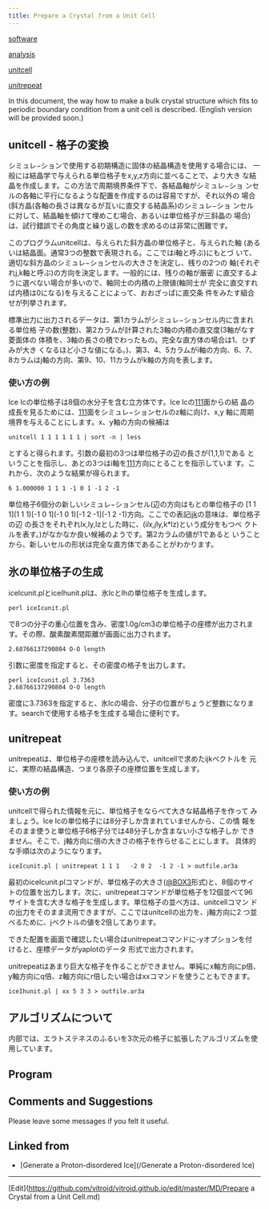 ```yaml
---
title: Prepare a Crystal from a Unit Cell
---
```

[software](/software)

[analysis](/analysis)

[unitcell](/unitcell)

[unitrepeat](/unitrepeat)



In this document, the way how to make a bulk crystal structure which fits to periodic boundary condition from a unit cell is described. (English version will be provided soon.)


## unitcell - 格子の変換



シミュレ−ションで使用する初期構造に固体の結晶構造を使用する場合には、 一般には結晶学で与えられる単位格子をx,y,z方向に並べることで、より大き な結晶を作成します。この方法で周期境界条件下で、各結晶軸がシミュレ−ショ ンセルの各軸に平行になるような配置を作成するのは容易ですが、それ以外の 場合(斜方晶(各軸の長さは異なるが互いに直交する結晶系)のシミュレ−ショ ンセルに対して、結晶軸を傾けて埋めこむ場合、あるいは単位格子が三斜晶の 場合)は、試行錯誤でその角度と繰り返しの数を求めるのは非常に困難です。



このプログラムunitcellは、与えられた斜方晶の単位格子と、与えられた軸 (あるいは結晶面。通常3つの整数で表現される。ここではi軸と呼ぶ)にもとづ いて、適切な斜方晶のシミュレ−ションセルの大きさを決定し、残りの2つの 軸(それぞれj,k軸と呼ぶ)の方向を決定します。一般的には、残りの軸が厳密 に直交するように選べない場合が多いので、軸同士の内積の上限値(軸同士が 完全に直交すれば内積は0になる)を与えることによって、おおざっぱに直交条 件をみたす組合せが列挙されます。



標準出力に出力されるデータは、第1カラムがシミュレ−ションセル内に含まれる単位格 子の数(整数)、第2カラムが計算された3軸の内積の直交度(3軸がなす菱面体の 体積を、3軸の長さの積でわったもの。完全な直方体の場合は1、ひずみが大き くなるほど小さな値になる。)、第3、4、5カラムがi軸の方向、6、7、 8カラムはj軸の方向、第9、10、11カラムがk軸の方向を表します。




### 使い方の例



Ice Icの単位格子は8個の水分子を含む立方体です。Ice Icの[111](111)面からの結 晶の成長を見るためには、[111](111)面をシミュレ−ションセルのz軸に向け、x,y 軸に周期境界を与えることにします。x、y軸の方向の候補は





```
unitcell 1 1 1 1 1 1 | sort -n | less
```


とすると得られます。引数の最初の3つは単位格子の辺の長さが(1,1,1)である ということを指示し、あとの3つはi軸を[111](111)方向にとることを指示していま す。これから、次のような結果が得られます。





```
6 1.000000 1 1 1 -1 0 1 -1 2 -1
```


単位格子6個分の新しいシミュレ−ションセル(辺の方向はもとの単位格子の [1 1 1](1 1 1)[-1 0 1](-1 0 1)[-1 2 -1](-1 2 -1)方向。ここでの表記[ijk](ijk)の意味は、単位格子の辺 の長さをそれぞれlx,ly,lzとした時に、(i*lx,j*ly,k*lz)という成分をもつベ クトルを表す。)がなかなか良い候補のようです。第2カラムの値が1であると いうことから、新しいセルの形状は完全な直方体であることがわかります。




## 氷の単位格子の生成

iceIcunit.plとiceIhunit.plは、氷IcとIhの単位格子を生成します。

```
perl iceIcunit.pl
```
で8つの分子の重心位置を含み、密度1.0g/cm3の単位格子の座標が出力されます。その際、酸素酸素間距離が画面に出力されます。

```
2.68766137290804 O-O length
```


引数に密度を指定すると、その密度の格子を出力します。

```
perl iceIcunit.pl 3.7363
2.68766137290804 O-O length
```
密度に3.7363を指定すると、氷Icの場合、分子の位置がちょうど整数になります。searchで使用する格子を生成する場合に便利です。


## unitrepeat



unitrepeatは、単位格子の座標を読み込んで、unitcellで求めたijkベクトルを 元に、実際の結晶構造、つまり各原子の座標位置を生成します。




### 使い方の例



unitcellで得られた情報を元に、単位格子をならべて大きな結晶格子を作って みましょう。Ice Icの単位格子には8分子しか含まれていませんから、この情 報をそのまま使うと単位格子6格子分では48分子しか含まない小さな格子しか できません。そこで、j軸方向に倍の大きさの格子を作らせることにします。 具体的な手順は次のようになります。





```
iceIcunit.pl | unitrepeat 1 1 1   -2 0 2  -1 2 -1 > outfile.ar3a
```


最初のiceIcunit.plコマンドが、単位格子の大きさ([@BOX3](/@BOX3)形式)と、8個のサイ トの位置を出力します。次に、unitrepeatコマンドが単位格子を12個並べて96 サイトを含む大きな格子を生成します。単位格子の並べ方は、unitcellコマン ドの出力をそのまま流用できますが、ここではunitcellの出力を、j軸方向に2 つ並べるために、jベクトルの値を2倍してあります。



できた配置を画面で確認したい場合はunitrepeatコマンドに-yオプションを付 けると、座標データがyaplotのデータ 形式で出力されます。



unitrepeatはあまり巨大な格子を作ることができません。単純にx軸方向にp倍、y軸方向にq倍、z軸方向にr倍したい場合はxxコマンドを使うこともできます。

```
iceIhunit.pl | xx 5 3 3 > outfile.ar3a
```


<!-- !氷の場合 -->
<!-- 得られた酸素位置に対して、水素結合を定義し、プロトンディスオーダ氷を作るには、[matto](/matto)/ProtonXferMCに含まれるpdiceを使ってください。 -->



## アルゴリズムについて



内部では、エラトステネスのふるいを3次元の格子に拡張したアルゴリズムを使 用しています。


## Program

[](unitcell.tar.gz)






## Comments and Suggestions

Please leave some messages if you felt it useful.

<!--  -->








## Linked from

* [Generate a Proton-disordered Ice](/Generate a Proton-disordered Ice)


----

[Edit](https://github.com/vitroid/vitroid.github.io/edit/master/MD/Prepare a Crystal from a Unit Cell.md)

